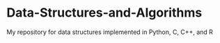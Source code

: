 # Data-Structures-and-Algorithms
My repository for data structures implemented in Python, C, C++, and R
